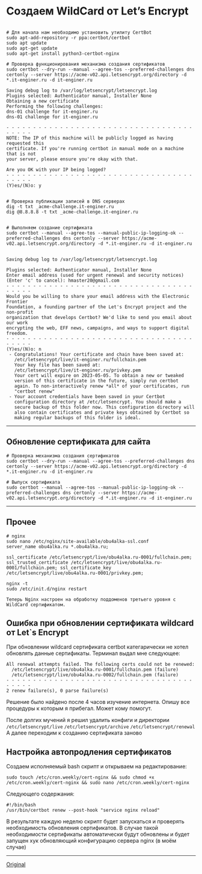 # Создаем WildCard от Let’s Encrypt

```shell

# Для начала нам необходимо установить утилиту CertBot
sudo apt-add-repository -r ppa:certbot/certbot
sudo apt update
sudo apt-get update
sudo apt-get install python3-certbot-nginx

# Проверка функционирования механизма создания сертификатов
sudo certbot --dry-run --manual --agree-tos --preferred-challenges dns certonly --server https://acme-v02.api.letsencrypt.org/directory -d *.it-enginer.ru -d it-enginer.ru

Saving debug log to /var/log/letsencrypt/letsencrypt.log
Plugins selected: Authenticator manual, Installer None
Obtaining a new certificate
Performing the following challenges:
dns-01 challenge for it-enginer.ru
dns-01 challenge for it-enginer.ru

- - - - - - - - - - - - - - - - - - - - - - - - - - - - - - - - - - - - - - - -
NOTE: The IP of this machine will be publicly logged as having requested this
certificate. If you're running certbot in manual mode on a machine that is not
your server, please ensure you're okay with that.

Are you OK with your IP being logged?
- - - - - - - - - - - - - - - - - - - - - - - - - - - - - - - - - - - - - - - -
(Y)es/(N)o: y


# Проверка публикации записей в DNS серверах
dig -t txt _acme-challenge.it-enginer.ru
dig @8.8.8.8 -t txt _acme-challenge.it-enginer.ru


# Выполняем создание сертификата
sudo certbot --manual --agree-tos --manual-public-ip-logging-ok --preferred-challenges dns certonly --server https://acme-v02.api.letsencrypt.org/directory -d *.it-enginer.ru -d it-enginer.ru


Saving debug log to /var/log/letsencrypt/letsencrypt.log

Plugins selected: Authenticator manual, Installer None
Enter email address (used for urgent renewal and security notices) (Enter 'c' to cancel): hmaster20@gmail.com
- - - - - - - - - - - - - - - - - - - - - - - - - - - - - - - - - - - - - - - -
Would you be willing to share your email address with the Electronic Frontier
Foundation, a founding partner of the Let's Encrypt project and the non-profit
organization that develops Certbot? We'd like to send you email about our work
encrypting the web, EFF news, campaigns, and ways to support digital freedom.
- - - - - - - - - - - - - - - - - - - - - - - - - - - - - - - - - - - - - - - -
(Y)es/(N)o: n
 - Congratulations! Your certificate and chain have been saved at:
   /etc/letsencrypt/live/it-enginer.ru/fullchain.pem
   Your key file has been saved at:
   /etc/letsencrypt/live/it-enginer.ru/privkey.pem
   Your cert will expire on 2023-05-05. To obtain a new or tweaked
   version of this certificate in the future, simply run certbot
   again. To non-interactively renew *all* of your certificates, run
   "certbot renew"
 - Your account credentials have been saved in your Certbot
   configuration directory at /etc/letsencrypt. You should make a
   secure backup of this folder now. This configuration directory will
   also contain certificates and private keys obtained by Certbot so
   making regular backups of this folder is ideal.

```

---

## Обновление сертификата для сайта

```shell
# Проверка механизма создания сертификатов
sudo certbot --dry-run --manual --agree-tos --preferred-challenges dns certonly --server https://acme-v02.api.letsencrypt.org/directory -d *.it-enginer.ru -d it-enginer.ru

# Выпуск сертификата
sudo certbot --manual --agree-tos --manual-public-ip-logging-ok --preferred-challenges dns certonly --server https://acme-v02.api.letsencrypt.org/directory -d *.it-enginer.ru -d it-enginer.ru

```

---

## Прочее

```shell
# nginx
sudo nano /etc/nginx/site-available/obu4alka-ssl.conf
server_name obu4alka.ru *.obu4alka.ru;

ssl_certificate /etc/letsencrypt/live/obu4alka.ru-0001/fullchain.pem; ssl_trusted_certificate /etc/letsencrypt/live/obu4alka.ru-0001/fullchain.pem; ssl_certificate_key /etc/letsencrypt/live/obu4alka.ru-0001/privkey.pem;

nginx -t
sudo /etc/init.d/nginx restart

Теперь Nginx настроен на обработку поддоменов третьего уровня с WildCard сертификатом.
```

## Ошибка при обновлении сертификата wildcard от Let`s Encrypt

При обновлении wildcard сертификата certbot категарически не хотел обновлять данные сертификаты. Терминал выдал мне следующее:

```shell
All renewal attempts failed. The following certs could not be renewed:
  /etc/letsencrypt/live/obu4alka.ru-0001/fullchain.pem (failure)
  /etc/letsencrypt/live/obu4alka.ru-0002/fullchain.pem (failure)
- - - - - - - - - - - - - - - - - - - - - - - - - - - - - - - - - - - - - - - -
2 renew failure(s), 0 parse failure(s)
```

Решение было найдено после 4 часов изучение интернета. Опишу все процедуры к которым я прибегал. Может кому помогут.

После долгих мучений я решил удалить конфиги и директории
`/etc/letsencrypt/live`
`/etc/letsencrypt/archive`
`/etc/letsencrypt/renewal`
А далее переходим к созданию сертификата заново

## Настройка автопродления сертификатов

Создаем исполняемый bash скрипт и открываем на редактирование:

```shell
sudo touch /etc/cron.weekly/cert-nginx && sudo chmod +x /etc/cron.weekly/cert-nginx && sudo nano /etc/cron.weekly/cert-nginx
```

Следующего содержания:

```shell
#!/bin/bash
/usr/bin/certbot renew --post-hook "service nginx reload"
```

В результате каждую неделю скрипт будет запускаться и проверять необходимость обновления сертификатов. В случае такой необходимости сертификаты автоматически будут обновлены и будет запущен хук обновляющий конфигурацию сервера nginx (в моём случае)

---

[Original](https://obu4alka.ru/free-wildcard-lets-encrypt.html)
